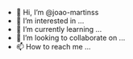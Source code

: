- 👋 Hi, I’m @joao-martinss
- 👀 I’m interested in ...
- 🌱 I’m currently learning ...
- 💞️ I’m looking to collaborate on ...
- 📫 How to reach me ...

<!---
joao-martinss/joao-martinss is a ✨ special ✨ repository because its `README.md` (this file) appears on your GitHub profile.
You can click the Preview link to take a look at your changes.
--->
